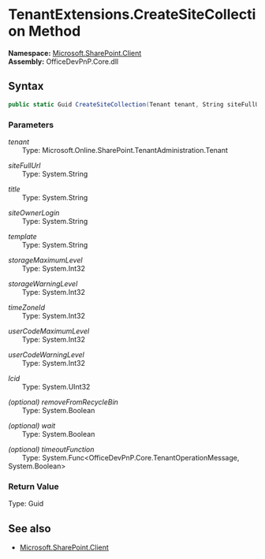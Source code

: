 # TenantExtensions.CreateSiteCollection Method  
  

**Namespace:** [Microsoft.SharePoint.Client](Microsoft.SharePoint.Client.md)  
**Assembly:** OfficeDevPnP.Core.dll  
## Syntax
```C#
public static Guid CreateSiteCollection(Tenant tenant, String siteFullUrl, String title, String siteOwnerLogin, String template, Int32 storageMaximumLevel, Int32 storageWarningLevel, Int32 timeZoneId, Int32 userCodeMaximumLevel, Int32 userCodeWarningLevel, UInt32 lcid, Boolean removeFromRecycleBin, Boolean wait, Func<TenantOperationMessage, Boolean> timeoutFunction)
```
### Parameters
*tenant*  
&emsp;&emsp;Type: Microsoft.Online.SharePoint.TenantAdministration.Tenant  

*siteFullUrl*  
&emsp;&emsp;Type: System.String  

*title*  
&emsp;&emsp;Type: System.String  

*siteOwnerLogin*  
&emsp;&emsp;Type: System.String  

*template*  
&emsp;&emsp;Type: System.String  

*storageMaximumLevel*  
&emsp;&emsp;Type: System.Int32  

*storageWarningLevel*  
&emsp;&emsp;Type: System.Int32  

*timeZoneId*  
&emsp;&emsp;Type: System.Int32  

*userCodeMaximumLevel*  
&emsp;&emsp;Type: System.Int32  

*userCodeWarningLevel*  
&emsp;&emsp;Type: System.Int32  

*lcid*  
&emsp;&emsp;Type: System.UInt32  

*(optional) removeFromRecycleBin*  
&emsp;&emsp;Type: System.Boolean  

*(optional) wait*  
&emsp;&emsp;Type: System.Boolean  

*(optional) timeoutFunction*  
&emsp;&emsp;Type: System.Func<OfficeDevPnP.Core.TenantOperationMessage, System.Boolean>  

### Return Value
Type: Guid  

## See also
- [Microsoft.SharePoint.Client](Microsoft.SharePoint.Client.md)
